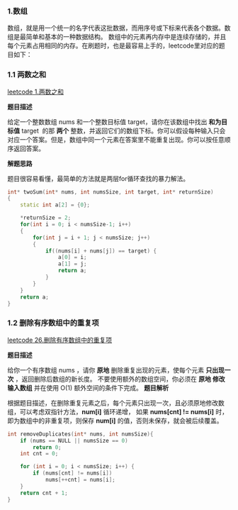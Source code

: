 ### 1.数组
  数组，就是用一个统一的名字代表这批数据，而用序号或下标来代表各个数据。数组是最简单和基本的一种数据结构。
数组中的元素再内存中是连续存储的，并且每个元素占用相同的内存。在刷题时，也是最容易上手的，leetcode里对应的题目如下：

### 1.1 两数之和
[leetcode 1.两数之和](https://leetcode-cn.com/problems/two-sum/)

**题目描述**

给定一个整数数组 nums 和一个整数目标值 target，请你在该数组中找出 **和为目标值** target  的那 **两个** 整数，并返回它们的数组下标。你可以假设每种输入只会对应一个答案。但是，数组中同一个元素在答案里不能重复出现。你可以按任意顺序返回答案。

**解题思路**

题目很容易看懂，最简单的方法就是两层for循环查找的暴力解法。

```cpp
int* twoSum(int* nums, int numsSize, int target, int* returnSize)
{
    static int a[2] = {0};

    *returnSize = 2;
    for(int i = 0; i < numsSize-1; i++)
    {
        for(int j = i + 1; j < numsSize; j++)
        {
            if((nums[i] + nums[j]) == target) {
                a[0] = i;
                a[1] = j;
                return a;
            }    
        }    
    }
    return a;
}
```

### 1.2 删除有序数组中的重复项

[leetcode 26.删除有序数组中的重复项](https://leetcode-cn.com/problems/remove-duplicates-from-sorted-array/)

**题目描述**

给你一个有序数组 nums ，请你 **原地** 删除重复出现的元素，使每个元素 **只出现一次** ，返回删除后数组的新长度。
不要使用额外的数组空间，你必须在 **原地 修改输入数组** 并在使用 O(1) 额外空间的条件下完成。
**题目解析**

根据题目描述，在删除重复元素之后，每个元素只出现一次，且必须原地修改数组，可以考虑双指针方法，**num[i]** 循环递增，
如果 **nums[cnt] != nums[i]** 时，即为数组中的非重复项，则保存 **num[i]** 的值，否则未保存，就会被后续覆盖。

```cpp
int removeDuplicates(int* nums, int numsSize){
    if (nums == NULL || numsSize == 0)
        return 0;
    int cnt = 0;

    for (int i = 0; i < numsSize; i++) {
        if (nums[cnt] != nums[i])
            nums[++cnt] = nums[i];
    }
    return cnt + 1;
}
```
